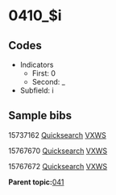 # 0410\_$i

## Codes

-   Indicators
    -   First: 0
    -   Second: \_
-   Subfield: i

## Sample bibs

15737162 [Quicksearch](https://search.library.yale.edu/catalog/15737162) [VXWS](http://prodorbis.library.yale.edu:7014/vxws/GetHoldingsService?bibId=15737162)

15767670 [Quicksearch](https://search.library.yale.edu/catalog/15767670) [VXWS](http://prodorbis.library.yale.edu:7014/vxws/GetHoldingsService?bibId=15767670)

15767672 [Quicksearch](https://search.library.yale.edu/catalog/15767672) [VXWS](http://prodorbis.library.yale.edu:7014/vxws/GetHoldingsService?bibId=15767672)

**Parent topic:**[041](../../tags/041/041.md)

